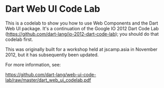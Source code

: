 # Dart Web UI Code Lab

This is a codelab to show you how to use Web Components and the Dart Web UI
package. It's a continuation of the Google IO 2012 Dart Code Lab
(https://github.com/dart-lang/io-2012-dart-code-lab); you should do that
codelab first.

This was originally built for a workshop held at jscamp.asia in November 2012,
but it has subsequently been updated.

For more information, see:

https://github.com/dart-lang/web-ui-code-lab/raw/master/dart_web_ui_codelab.pdf